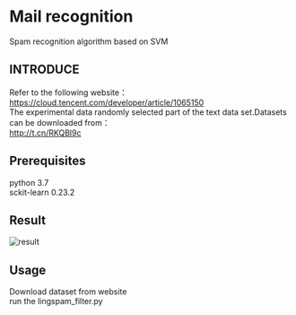 # Mail recognition
Spam recognition algorithm based on SVM
## INTRODUCE
Refer to the following website：  
https://cloud.tencent.com/developer/article/1065150  
The experimental data randomly selected part of the text data set.Datasets can be downloaded from：  
http://t.cn/RKQBl9c  
## Prerequisites  
  python 3.7  
  sckit-learn 0.23.2  
## Result 
  ![result](https://github.com/zengzhengqi/Mail-recognition/blob/main/result.png)  
## Usage  
   Download dataset from website  
   run the lingspam_filter.py
